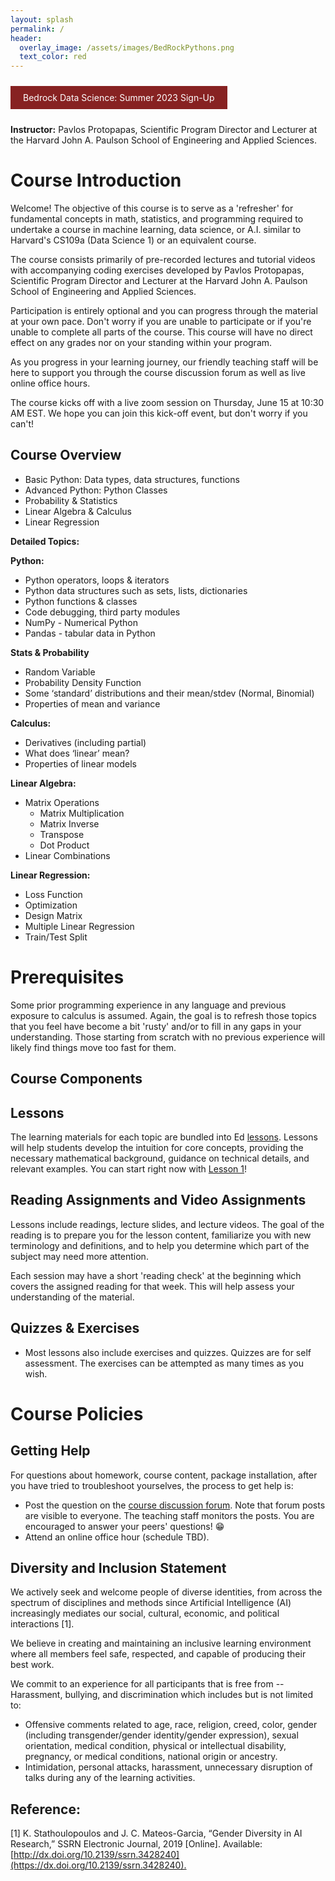 ```yaml
---
layout: splash
permalink: /
header: 
  overlay_image: /assets/images/BedRockPythons.png
  text_color: red
---
```


<style>
  .graph {
    width: 500px;
  }
</style>

<a href="https://docs.google.com/forms/d/e/1FAIpQLSdNw6wnknMGJ-No3wpvh_1KGZ7BdvuUYAfthboMYwKWWMbfcg/viewform" style="display: inline-block; text-decoration: none; color: white; background-color: #872222; border: none; padding: 10px 20px; margin: 10px 0; cursor: pointer;">Bedrock Data Science: Summer 2023 Sign-Up</a>


**Instructor:**  Pavlos Protopapas, Scientific Program Director and Lecturer at the Harvard John A. Paulson School of Engineering and Applied Sciences.
 

# Course Introduction

Welcome! The objective of this course is to serve as a 'refresher' for fundamental concepts in math, statistics, and programming required to undertake a course in machine learning, data science, or A.I. similar to Harvard's CS109a (Data Science 1) or an equivalent course.

The course consists primarily of pre-recorded lectures and tutorial videos with accompanying coding exercises developed by Pavlos Protopapas, Scientific Program Director and Lecturer at the Harvard John A. Paulson School of Engineering and Applied Sciences.

Participation is entirely optional and you can progress through the material at your own pace. Don't worry if you are unable to participate or if you're unable to complete all parts of the course. This course will have no direct effect on any grades nor on your standing within your program. 

As you progress in your learning journey, our friendly teaching staff will be here to support you through the course discussion forum as well as live online office hours.

The course kicks off with a live zoom session on Thursday, June 15 at 10:30 AM EST.  We hope you can join this kick-off event, but don't worry if you can't!

## Course Overview 

- Basic Python: Data types, data structures, functions
- Advanced Python: Python Classes
- Probability & Statistics
- Linear Algebra & Calculus
- Linear Regression

**Detailed Topics:**

**Python:**

- Python operators, loops & iterators 
- Python data structures such as sets, lists, dictionaries 
- Python functions & classes
- Code debugging, third party modules 
- NumPy - Numerical Python
- Pandas - tabular data in Python

**Stats & Probability**

- Random Variable
- Probability Density Function
- Some ‘standard’ distributions and their mean/stdev (Normal, Binomial)
- Properties of mean and variance

**Calculus:**

- Derivatives (including partial)
- What does ‘linear’ mean?
- Properties of linear models

**Linear Algebra:**

- Matrix Operations
  - Matrix Multiplication
  - Matrix Inverse
  - Transpose
  - Dot Product
- Linear Combinations

**Linear Regression:**

- Loss Function
- Optimization
- Design Matrix
- Multiple Linear Regression
- Train/Test Split

# Prerequisites

Some prior programming experience in any language and previous exposure to calculus is assumed. Again, the goal is to refresh those topics that you feel have become a bit 'rusty' and/or to fill in any gaps in your understanding. Those starting from scratch with no previous experience will likely find things move too fast for them.

## Course Components

## Lessons

The learning materials for each topic are bundled into Ed [lessons](TODO). Lessons will help students develop the intuition for core concepts, providing the necessary mathematical background, guidance on technical details, and relevant examples. You can start right now with [Lesson 1](TODO)!

## Reading Assignments and Video Assignments 

Lessons include readings, lecture slides, and lecture videos. The goal of the reading is to prepare you for the lesson content, familiarize you with new terminology and definitions, and to help you determine which part of the subject may need more attention. 

Each session may have a short 'reading check' at the beginning which covers the assigned reading for that week. This will help assess your understanding of the material.

## Quizzes & Exercises

- Most lessons also include exercises and quizzes. Quizzes are for self assessment. The exercises can be attempted as many times as you wish.

# Course Policies

## Getting Help

For questions about homework, course content, package installation, after you have tried to troubleshoot yourselves, the process to get help is:

- Post the question on the [course discussion forum](TODO). Note that forum posts are visible to everyone. The teaching staff monitors the posts. You are encouraged to answer your peers' questions! 😁 
- Attend an online office hour (schedule TBD).

## Diversity and Inclusion Statement

We actively seek and welcome people of diverse identities, from across the spectrum of disciplines and methods since Artificial Intelligence (AI) increasingly mediates our social, cultural, economic, and political interactions [1]. 

We believe in creating and maintaining an inclusive learning environment where all members feel safe, respected, and capable of producing their best work. 

We commit to an experience for all participants that is free from -- Harassment, bullying, and discrimination which includes but is not limited to:

- Offensive comments related to age, race, religion, creed, color, gender (including transgender/gender identity/gender expression), sexual orientation, medical condition, physical or intellectual disability, pregnancy, or medical conditions, national origin or ancestry.
- Intimidation, personal attacks, harassment, unnecessary disruption of talks during any of the learning activities.

## Reference: 

[1] K. Stathoulopoulos and J. C. Mateos-Garcia, “Gender Diversity in AI Research,” SSRN Electronic Journal, 2019 [Online]. Available: [http://dx.doi.org/10.2139/ssrn.3428240](https://dx.doi.org/10.2139/ssrn.3428240).‌

